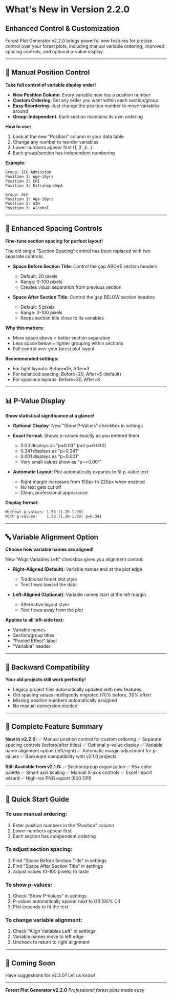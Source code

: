 # What's New in Version 2.2.0

## Enhanced Control & Customization

Forest Plot Generator v2.2.0 brings powerful new features for precise control over your forest plots, including manual variable ordering, improved spacing controls, and optional p-value display.

---

## 🎯 Manual Position Control

**Take full control of variable display order!**

- **New Position Column**: Every variable now has a position number
- **Custom Ordering**: Set any order you want within each section/group
- **Easy Reordering**: Just change the position number to move variables around
- **Group-Independent**: Each section maintains its own ordering

**How to use:**
1. Look at the new "Position" column in your data table
2. Change any number to reorder variables
3. Lower numbers appear first (1, 2, 3...)
4. Each group/section has independent numbering

**Example:**
```
Group: ICU Admission
Position 1: Age-10yrs
Position 2: CHI
Position 3: Extrahep-HepA

Group: ALF
Position 1: Age-10yrs
Position 2: AIH
Position 3: Alcohol
```

---

## 📏 Enhanced Spacing Controls

**Fine-tune section spacing for perfect layout!**

The old single "Section Spacing" control has been replaced with two separate controls:

- **Space Before Section Title**: Control the gap ABOVE section headers
  - Default: 20 pixels
  - Range: 0-100 pixels
  - Creates visual separation from previous section

- **Space After Section Title**: Control the gap BELOW section headers
  - Default: 5 pixels
  - Range: 0-100 pixels
  - Keeps section title close to its variables

**Why this matters:**
- More space above = better section separation
- Less space below = tighter grouping within sections
- Full control over your forest plot layout

**Recommended settings:**
- For tight layouts: Before=15, After=3
- For balanced spacing: Before=20, After=5 (default)
- For spacious layouts: Before=30, After=8

---

## 📊 P-Value Display

**Show statistical significance at a glance!**

- **Optional Display**: New "Show P-Values" checkbox in settings
- **Exact Format**: Shows p-values exactly as you entered them
  - 0.03 displays as "p=0.03" (not p=0.030)
  - 0.341 displays as "p=0.341"
  - 0.001 displays as "p=0.001"
  - Very small values show as "p=<0.001"

- **Automatic Layout**: Plot automatically expands to fit p-value text
  - Right margin increases from 150px to 220px when enabled
  - No text gets cut off
  - Clean, professional appearance

**Display format:**
```
Without p-values: 1.50 (1.20-1.90)
With p-values:    1.50 (1.20-1.90) p=0.341
```

---

## 🔤 Variable Alignment Option

**Choose how variable names are aligned!**

New "Align Variables Left" checkbox gives you alignment control:

- **Right-Aligned (Default)**: Variable names end at the plot edge
  - Traditional forest plot style
  - Text flows toward the data
  
- **Left-Aligned (Optional)**: Variable names start at the left margin
  - Alternative layout style
  - Text flows away from the plot

**Applies to all left-side text:**
- Variable names
- Section/group titles
- "Pooled Effect" label
- "Variable" header

---

## 🔄 Backward Compatibility

**Your old projects still work perfectly!**

- Legacy project files automatically updated with new features
- Old spacing values intelligently migrated (70% before, 30% after)
- Missing position numbers automatically assigned
- No manual conversion needed

---

## 🎨 Complete Feature Summary

**New in v2.2.0:**
✅ Manual position control for custom ordering
✅ Separate spacing controls (before/after titles)
✅ Optional p-value display
✅ Variable name alignment option (left/right)
✅ Automatic margin adjustment for p-values
✅ Backward compatibility with v2.1.0 projects

**Still Available from v2.1.0:**
✅ Section/group organization
✅ 55+ color palette
✅ Smart axis scaling
✅ Manual X-axis controls
✅ Excel import wizard
✅ High-res PNG export (800 DPI)

---

## 📝 Quick Start Guide

### To use manual ordering:
1. Enter position numbers in the "Position" column
2. Lower numbers appear first
3. Each section has independent ordering

### To adjust section spacing:
1. Find "Space Before Section Title" in settings
2. Find "Space After Section Title" in settings
3. Adjust values (0-100 pixels) to taste

### To show p-values:
1. Check "Show P-Values" in settings
2. P-values automatically appear next to OR (95% CI)
3. Plot expands to fit the text

### To change variable alignment:
1. Check "Align Variables Left" in settings
2. Variable names move to left edge
3. Uncheck to return to right alignment

---

## 🚀 Coming Soon

Have suggestions for v2.3.0? Let us know!

---

**Forest Plot Generator v2.2.0**
*Professional forest plots made easy*
